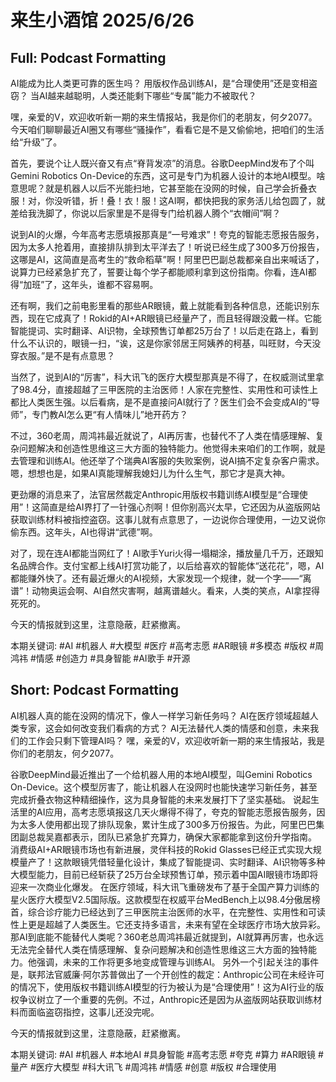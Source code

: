 # 来生小酒馆 2025/6/26

## Full: Podcast Formatting 

AI能成为比人类更可靠的医生吗？
用版权作品训练AI，是“合理使用”还是变相盗窃？
当AI越来越聪明，人类还能剩下哪些“专属”能力不被取代？

嘿，亲爱的V，欢迎收听新一期的来生情报站，我是你们的老朋友，何夕2077。今天咱们聊聊最近AI圈又有哪些“骚操作”，看看它是不是又偷偷地，把咱们的生活给“升级”了。

首先，要说个让人既兴奋又有点“脊背发凉”的消息。谷歌DeepMind发布了个叫Gemini Robotics On-Device的东西，这可是专门为机器人设计的本地AI模型。啥意思呢？就是机器人以后不光能扫地，它甚至能在没网的时候，自己学会折叠衣服！对，你没听错，折！叠！衣！服！这AI啊，都快把我的家务活儿给包圆了，就差给我洗脚了，你说以后家里是不是得专门给机器人腾个“衣帽间”啊？

说到AI的火爆，今年高考志愿填报那真是“一号难求”！夸克的智能志愿报告服务，因为太多人抢着用，直接排队排到太平洋去了！听说已经生成了300多万份报告，这哪是AI，这简直是高考生的“救命稻草”啊！阿里巴巴副总裁都亲自出来喊话了，说算力已经紧急扩充了，誓要让每个学子都能顺利拿到这份指南。你看，连AI都得“加班”了，这年头，谁都不容易啊。

还有啊，我们之前电影里看的那些AR眼镜，戴上就能看到各种信息，还能识别东西，现在它成真了！Rokid的AI+AR眼镜已经量产了，而且轻得跟没戴一样。它能智能提词、实时翻译、AI识物，全球预售订单都25万台了！以后走在路上，看到什么不认识的，眼镜一扫，“诶，这是你家邻居王阿姨养的柯基，叫旺财，今天没穿衣服。”是不是有点意思？

当然了，说到AI的“厉害”，科大讯飞的医疗大模型那真是不得了，在权威测试里拿了98.4分，直接超越了三甲医院的主治医师！人家在完整性、实用性和可读性上都比人类医生强。以后看病，是不是直接问AI就行了？医生们会不会变成AI的“导师”，专门教AI怎么更“有人情味儿”地开药方？

不过，360老周，周鸿祎最近就说了，AI再厉害，也替代不了人类在情感理解、复杂问题解决和创造性思维这三大方面的独特能力。他觉得未来咱们的工作啊，就是去管理和训练AI。他还举了个瑞典AI客服的失败案例，说AI搞不定复杂客户需求。嗯，想想也是，如果AI真能理解我媳妇儿为什么生气，那它才是真大神。

更劲爆的消息来了，法官居然裁定Anthropic用版权书籍训练AI模型是“合理使用”！这简直是给AI界打了一针强心剂啊！但你别高兴太早，它还因为从盗版网站获取训练材料被指控盗窃。这事儿就有点意思了，一边说你合理使用，一边又说你偷东西。这年头，AI也得讲“武德”啊。

对了，现在连AI都能当网红了！AI歌手Yuri火得一塌糊涂，播放量几千万，还跟知名品牌合作。支付宝都上线AI打赏功能了，以后给喜欢的智能体“送花花”，嗯，AI都能赚外快了。还有最近爆火的AI视频，大家发现一个规律，就一个字——“离谱”！动物奥运会啊、AI自然灾害啊，越离谱越火。看来，人类的笑点，AI拿捏得死死的。

今天的情报就到这里，注意隐蔽，赶紧撤离。

本期关键词:
#AI #机器人 #大模型 #医疗 #高考志愿 #AR眼镜 #多模态 #版权 #周鸿祎 #情感 #创造力 #具身智能 #AI歌手 #开源

## Short: Podcast Formatting 

AI机器人真的能在没网的情况下，像人一样学习新任务吗？
AI在医疗领域超越人类专家，这会如何改变我们看病的方式？
AI无法替代人类的情感和创意，未来我们的工作会只剩下管理AI吗？
嘿，亲爱的V，欢迎收听新一期的来生情报站，我是你们的老朋友，何夕2077。

谷歌DeepMind最近推出了一个给机器人用的本地AI模型，叫Gemini Robotics On-Device。这个模型厉害了，能让机器人在没网时也能快速学习新任务，甚至完成折叠衣物这种精细操作，这为具身智能的未来发展打下了坚实基础。
说起生活里的AI应用，高考志愿填报这几天火爆得不得了，夸克的智能志愿报告服务，因为太多人使用都出现了排队现象，累计生成了300多万份报告。为此，阿里巴巴集团副总裁吴嘉都表示，团队已紧急扩充算力，确保大家都能拿到这份升学指南。
消费级AI+AR眼镜市场也有新进展，灵伴科技的Rokid Glasses已经正式实现大规模量产了！这款眼镜凭借轻量化设计，集成了智能提词、实时翻译、AI识物等多种大模型能力，目前已经斩获了25万台全球预售订单，预示着中国AI眼镜市场即将迎来一次商业化爆发。
在医疗领域，科大讯飞重磅发布了基于全国产算力训练的星火医疗大模型V2.5国际版。这款模型在权威平台MedBench上以98.4分傲居榜首，综合诊疗能力已经达到了三甲医院主治医师的水平，在完整性、实用性和可读性上更是超越了人类医生。它还支持多语言，未来有望在全球医疗市场大放异彩。
那AI到底能不能替代人类呢？360老总周鸿祎最近就提到，AI就算再厉害，也永远无法完全替代人类在情感理解、复杂问题解决和创造性思维这三大方面的独特能力。他强调，未来的工作将更多地变成管理与训练AI。
另外一个引起关注的事件是，联邦法官威廉·阿尔苏普做出了一个开创性的裁定：Anthropic公司在未经许可的情况下，使用版权书籍训练AI模型的行为被认为是“合理使用”！这为AI行业的版权争议树立了一个重要的先例。不过，Anthropic还是因为从盗版网站获取训练材料而面临盗窃指控，这事儿还没完呢。

今天的情报就到这里，注意隐蔽，赶紧撤离。

本期关键词:
#AI
#机器人
#本地AI
#具身智能
#高考志愿
#夸克
#算力
#AR眼镜
#量产
#医疗大模型
#科大讯飞
#周鸿祎
#情感
#创意
#版权
#合理使用